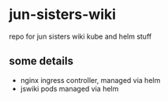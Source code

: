 # jun-sisters-wiki
repo for jun sisters wiki kube and helm stuff

## some details
* nginx ingress controller, managed via helm
* jswiki pods managed via helm


